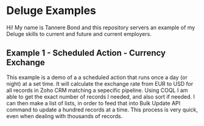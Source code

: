 # Deluge Examples
Hi! My name is Tannere Bond and this repository servers an example of my Deluge skills to current and future and current employers.

## Example 1 - Scheduled Action - Currency Exchange
This example is a demo of a a scheduled action that runs once a day (or night) at a set time. It will calculate the exchange rate from EUR to USD for all records in Zoho CRM matching a sepecific pipeline. Using COQL I am able to get the exact number of records I needed, and also sort if needed. I can then make a list of lists, in order to feed that into Bulk Update API command to update a hundred records at a time. This process is very quick, even when dealing with thousands of records.
